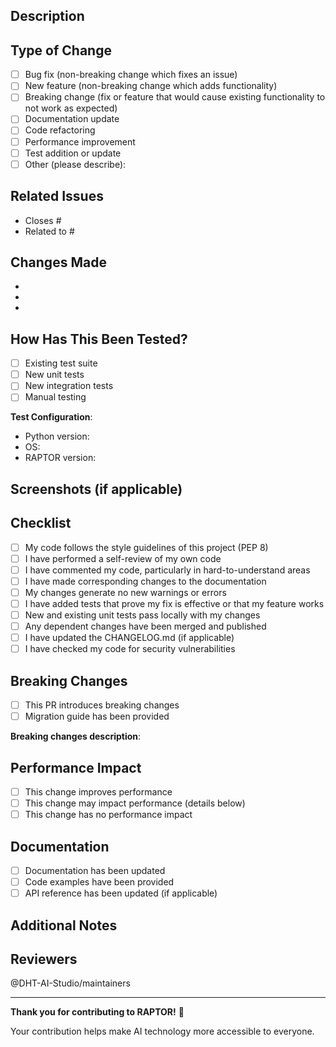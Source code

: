 ## Description

<!-- Provide a brief description of what this PR does -->

## Type of Change

<!-- Mark the relevant option with an "x" -->

- [ ] Bug fix (non-breaking change which fixes an issue)
- [ ] New feature (non-breaking change which adds functionality)
- [ ] Breaking change (fix or feature that would cause existing functionality to not work as expected)
- [ ] Documentation update
- [ ] Code refactoring
- [ ] Performance improvement
- [ ] Test addition or update
- [ ] Other (please describe):

## Related Issues

<!-- Link to related issues using keywords like "Closes", "Fixes", "Resolves" -->

- Closes #
- Related to #

## Changes Made

<!-- Describe the changes in detail -->

- 
- 
- 

## How Has This Been Tested?

<!-- Describe the tests that you ran to verify your changes -->

- [ ] Existing test suite
- [ ] New unit tests
- [ ] New integration tests
- [ ] Manual testing

**Test Configuration**:
* Python version:
* OS:
* RAPTOR version:

## Screenshots (if applicable)

<!-- Add screenshots to help explain your changes -->

## Checklist

<!-- Mark completed items with an "x" -->

- [ ] My code follows the style guidelines of this project (PEP 8)
- [ ] I have performed a self-review of my own code
- [ ] I have commented my code, particularly in hard-to-understand areas
- [ ] I have made corresponding changes to the documentation
- [ ] My changes generate no new warnings or errors
- [ ] I have added tests that prove my fix is effective or that my feature works
- [ ] New and existing unit tests pass locally with my changes
- [ ] Any dependent changes have been merged and published
- [ ] I have updated the CHANGELOG.md (if applicable)
- [ ] I have checked my code for security vulnerabilities

## Breaking Changes

<!-- If this introduces breaking changes, describe what users need to do to adapt -->

- [ ] This PR introduces breaking changes
- [ ] Migration guide has been provided

**Breaking changes description**:

## Performance Impact

<!-- Describe any performance implications of this change -->

- [ ] This change improves performance
- [ ] This change may impact performance (details below)
- [ ] This change has no performance impact

## Documentation

<!-- Describe documentation changes -->

- [ ] Documentation has been updated
- [ ] Code examples have been provided
- [ ] API reference has been updated (if applicable)

## Additional Notes

<!-- Add any other context about the PR here -->

## Reviewers

<!-- Tag specific reviewers if needed -->

@DHT-AI-Studio/maintainers

---

**Thank you for contributing to RAPTOR!** 🎉

Your contribution helps make AI technology more accessible to everyone.

